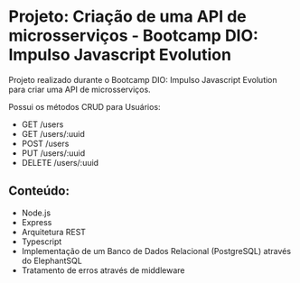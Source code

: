 # Projeto: Criação de uma API de microsserviços - Bootcamp DIO: Impulso Javascript Evolution

Projeto realizado durante o Bootcamp DIO: Impulso Javascript Evolution para criar uma API de microsserviços.

Possui os métodos CRUD para Usuários:
- GET /users
- GET /users/:uuid
- POST /users
- PUT /users/:uuid
- DELETE /users/:uuid

## Conteúdo:
- Node.js
- Express
- Arquitetura REST
- Typescript
- Implementação de um Banco de Dados Relacional (PostgreSQL) através do ElephantSQL
- Tratamento de erros através de middleware